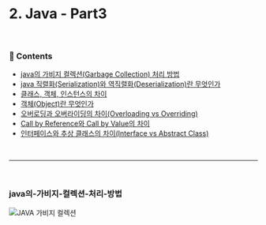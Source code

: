 # 2. Java - Part3

<br>

### :book: Contents
- [java의 가비지 컬렉션(Garbage Collection) 처리 방법](#java의-가비지-컬렉션-처리-방법)
- [java 직렬화(Serialization)와 역직렬화(Deserialization)란 무엇인가]()
- [클래스, 객체, 인스턴스의 차이]()
- [객체(Object)란 무엇인가]()
- [오버로딩과 오버라이딩의 차이(Overloading vs Overriding)]()
- [Call by Reference와 Call by Value의 차이]()
- [인터페이스와 추상 클래스의 차이(Interface vs Abstract Class)]()

<br>

---

<br>

### java의-가비지-컬렉션-처리-방법
![JAVA 가비지 컬렉션](https://cdn.educba.com/academy/wp-content/uploads/2019/10/What-is-Java-Garbage-Collector.png)
